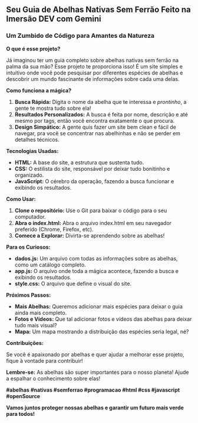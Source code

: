 ## **Seu Guia de Abelhas Nativas Sem Ferrão** Feito na Imersão DEV com Gemini

### **Um Zumbido de Código para Amantes da Natureza**

**O que é esse projeto?**

Já imaginou ter um guia completo sobre abelhas nativas sem ferrão na palma da sua mão? Esse projeto te proporciona isso! É um site simples e intuitivo onde você pode pesquisar por diferentes espécies de abelhas e descobrir um mundo fascinante de informações sobre cada uma delas.

**Como funciona a mágica?**

1. **Busca Rápida:** Digita o nome da abelha que te interessa e *prontinho*, a gente te mostra tudo sobre ela! 
2. **Resultados Personalizados:** A busca é feita por nome, descrição e até mesmo por tags, então você encontra exatamente o que procura. 
3. **Design Simpático:** A gente quis fazer um site bem clean e fácil de navegar, pra você se concentrar nas abelhinhas e não se perder em detalhes técnicos.

**Tecnologias Usadas:**

* **HTML:** A base do site, a estrutura que sustenta tudo.
* **CSS:** O estilista do site, responsável por deixar tudo bonitinho e organizado.
* **JavaScript:** O cérebro da operação, fazendo a busca funcionar e exibindo os resultados.

**Como Usar:**

1. **Clone o repositório:** Use o Git para baixar o código para o seu computador.
2. **Abra o index.html:** Abra o arquivo index.html em seu navegador preferido (Chrome, Firefox, etc).
3. **Comece a Explorar:** Divirta-se aprendendo sobre as abelhas! 

**Para os Curiosos:**

* **dados.js:** Um arquivo com todas as informações sobre as abelhas, como um catálogo completo.
* **app.js:** O arquivo onde toda a mágica acontece, fazendo a busca e exibindo os resultados.
* **style.css:** O arquivo que define o visual do site.

**Próximos Passos:**

* **Mais Abelhas:** Queremos adicionar mais espécies para deixar o guia ainda mais completo.
* **Fotos e Vídeos:** Que tal adicionar fotos e vídeos das abelhas para deixar tudo mais visual?
* **Mapa:** Um mapa mostrando a distribuição das espécies seria legal, né?

**Contribuições:**

Se você é apaixonado por abelhas e quer ajudar a melhorar esse projeto, fique à vontade para contribuir! 

**Lembre-se:** As abelhas são super importantes para o nosso planeta! Ajude a espalhar o conhecimento sobre elas! 

**#abelhas #nativas #semferrao #programacao #html #css #javascript #openSource**

**Vamos juntos proteger nossas abelhas e garantir um futuro mais verde para todos!**
